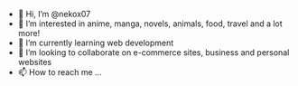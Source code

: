- 👋 Hi, I’m @nekox07
- 👀 I’m interested in anime, manga, novels, animals, food, travel and a lot more!
- 🌱 I’m currently learning web development
- 💞️ I’m looking to collaborate on e-commerce sites, business and personal websites
- 📫 How to reach me ...

<!---
nekox07/nekox07 is a ✨ special ✨ repository because its `README.md` (this file) appears on your GitHub profile.
You can click the Preview link to take a look at your changes.
--->
